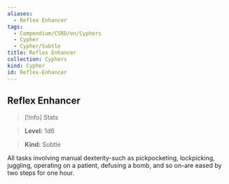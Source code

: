 ```yaml
---
aliases:
  - Reflex Enhancer
tags:
  - Compendium/CSRD/en/Cyphers
  - Cypher
  - Cypher/Subtle
title: Reflex Enhancer
collection: Cyphers
kind: Cypher
id: Reflex-Enhancer
---
```

## Reflex Enhancer    
>[!info] Stats    
> **Level:** 1d6    
> **Kind:** Subtle  
    
All tasks involving manual dexterity-such as pickpocketing, lockpicking, juggling, operating on a patient, defusing a bomb, and so on-are eased by two steps for one hour.
